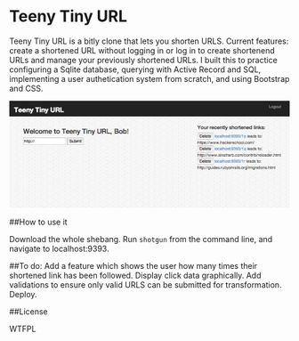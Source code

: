 Teeny Tiny URL
=========

Teeny Tiny URL is a bitly clone that lets you shorten URLS.  Current features: create a shortened URL without logging in or log in to create shortenend URLs and manage your previously shortened URLs. I built this to practice configuring a Sqlite database, querying with Active Record and SQL, implementing a user authetication system from scratch, and using Bootstrap and CSS.

![ScreenShot](/ttu.png)

##How to use it

Download the whole shebang. Run ```shotgun``` from the command line, and navigate to localhost:9393.

##To do:
Add a feature which shows the user how many times their shortened link has been followed.
Display click data graphically.
Add validations to ensure only valid URLS can be submitted for transformation.
Deploy.

##License

WTFPL